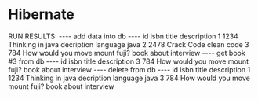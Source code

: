 # Hibernate 

RUN RESULTS:
---- add data into db ----
id  isbn    title   description
1  1234  Thinking in java    decription language java
2  2478  Crack Code    clean code
3  784  How would you move mount fuji?    book about interview
---- get book #3 from db ----
id  isbn    title   description
3  784  How would you move mount fuji?    book about interview
---- delete from db ----
id  isbn    title   description
1  1234  Thinking in java    decription language java
3  784  How would you move mount fuji?    book about interview
